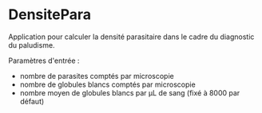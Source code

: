 # DensitePara

Application pour calculer la densité parasitaire dans le cadre du diagnostic du paludisme.

Paramètres d'entrée :

- nombre de parasites comptés par microscopie
- nombre de globules blancs comptés par microscopie
- nombre moyen de globules blancs par µL de sang (fixé à 8000 par défaut)

